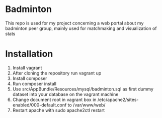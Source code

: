 Badminton
=========

This repo is used for my project concerning a web portal about my badminton peer group, mainly used for matchmaking and visualization of stats

Installation
===

1. Install vagrant
2. After cloning the repository run vagrant up
3. Install composer
4. Run composer install
5. Use src/AppBundle/Resources/mysql/badminton.sql as first dummy dataset into your database on the vagrant machine
6. Change document root in vagrant box in /etc/apache2/sites-enabled/000-default.conf to /var/www/web/
7. Restart apache with sudo apache2ctl restart

